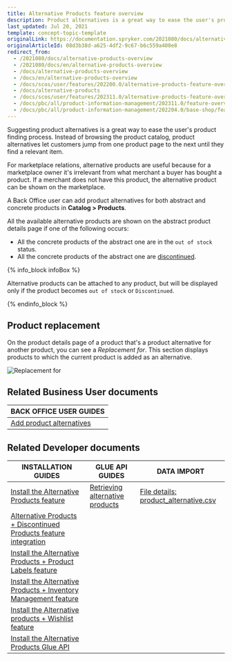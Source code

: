 ```yaml
---
title: Alternative Products feature overview
description: Product alternatives is a great way to ease the user's product finding process. It lets the user jump over product pages until they find a relevant item.
last_updated: Jul 20, 2021
template: concept-topic-template
originalLink: https://documentation.spryker.com/2021080/docs/alternative-products-overview
originalArticleId: 08d3b38d-a625-4df2-9c67-b6c559a400e8
redirect_from:
  - /2021080/docs/alternative-products-overview
  - /2021080/docs/en/alternative-products-overview
  - /docs/alternative-products-overview
  - /docs/en/alternative-products-overview
  - /docs/scos/user/features/202200.0/alternative-products-feature-overview.html
  - /docs/alternative-products
  - /docs/scos/user/features/202311.0/alternative-products-feature-overview.html
  - /docs/pbc/all/product-information-management/202311.0/feature-overviews/alternative-products-feature-overview.html
  - /docs/pbc/all/product-information-management/202204.0/base-shop/feature-overviews/alternative-products-feature-overview.html
---
```


Suggesting product alternatives is a great way to ease the user's product finding process. Instead of browsing the product catalog, product alternatives let customers jump from one product page to the next until they find a relevant item.

For marketplace relations, alternative products are useful because for a marketplace owner it's irrelevant from what merchant a buyer has bought a product. If a merchant does not have this product, the alternative product can be shown on the marketplace.

A Back Office user can add product alternatives for both abstract and concrete products in **Catalog&nbsp;<span aria-label="and then">></span> Products**.

All the available alternative products are shown on the abstract product details page if one of the following occurs:

- All the concrete products of the abstract one are in the `out of stock` status.
- All the concrete products of the abstract one are [discontinued](/docs/pbc/all/product-information-management/{{page.version}}/base-shop/feature-overviews/product-feature-overview/discontinued-products-overview.html).

{% info_block infoBox %}

Alternative products can be attached to any product, but will be displayed only if the product becomes `out of stock` or `Discontinued`.

{% endinfo_block %}

## Product replacement

On the product details page of a product that's a product alternative for another product, you can see a *Replacement for*. This section displays products to which the current product is added as an alternative.

![Replacement for](https://spryker.s3.eu-central-1.amazonaws.com/docs/Features/Product+Management/Alternative+Products/Alternative+Products+Feature+Overview/replacement-for.png)

## Related Business User documents

|BACK OFFICE USER GUIDES|
|---|
| [Add product alternatives](/docs/pbc/all/product-information-management/{{page.version}}/base-shop/manage-in-the-back-office/products/manage-product-variants/add-product-alternatives.html) |

## Related Developer documents

|INSTALLATION GUIDES  | GLUE API GUIDES  | DATA IMPORT |
|---------|---------|---------|
| [Install the Alternative Products feature](/docs/pbc/all/product-information-management/{{page.version}}/base-shop/install-and-upgrade/install-features/install-the-alternative-products-discontinued-products-feature.html)  | [Retrieving alternative products](/docs/pbc/all/product-information-management/{{page.version}}/base-shop/manage-using-glue-api/glue-api-retrieve-alternative-products.html)  | [File details: product_alternative.csv](/docs/pbc/all/product-information-management/{{page.version}}/base-shop/import-and-export-data/import-file-details-product-alternative.csv.html)  |
| [Alternative Products + Discontinued Products feature integration](/docs/pbc/all/product-information-management/{{page.version}}/base-shop/install-and-upgrade/install-features/install-the-alternative-products-discontinued-products-feature.html) |   |
| [Install the Alternative Products + Product Labels feature](/docs/pbc/all/product-information-management/{{page.version}}/base-shop/install-and-upgrade/install-features/install-the-alternative-products-product-labels-feature.html) |   |
| [Install the Alternative Products + Inventory Management feature](/docs/pbc/all/product-information-management/{{page.version}}/base-shop/install-and-upgrade/install-features/install-the-alternative-products-inventory-management-feature.html)   |   |
| [Install the Alternative products + Wishlist feature](/docs/pbc/all/product-information-management/{{page.version}}/base-shop/install-and-upgrade/install-features/install-the-alternative-products-wishlist-feature.html) |   |
| [Install the Alternative Products Glue API](/docs/pbc/all/product-information-management/{{page.version}}/base-shop/install-and-upgrade/install-glue-api/install-the-alternative-products-glue-api.html) |   |
